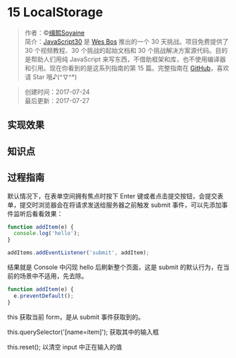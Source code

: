 # 15 LocalStorage

> 作者：©[缉熙Soyaine](https://github.com/soyaine)  
> 简介：[JavaScript30](https://javascript30.com) 是 [Wes Bos](https://github.com/wesbos) 推出的一个 30 天挑战。项目免费提供了 30 个视频教程、30 个挑战的起始文档和 30 个挑战解决方案源代码。目的是帮助人们用纯 JavaScript 来写东西，不借助框架和库，也不使用编译器和引用。现在你看到的是这系列指南的第 15 篇。完整指南在 [GitHub](https://github.com/soyaine/JavaScript30)，喜欢请 Star 哦♪(^∇^*)

> 创建时间：2017-07-24    
最后更新：2017-07-27

## 实现效果
## 知识点
## 过程指南

默认情况下，在表单空间拥有焦点时按下 Enter 键或者点击提交按钮，会提交表单，提交时浏览器会在将请求发送给服务器之前触发 submit 事件，可以先添加事件监听后看看效果：
```js
function addItem(e) {
  console.log('hello');
}

addItems.addEventListener('submit', addItem);
```
结果就是 Console 中闪现 hello 后刷新整个页面，这是 submit 的默认行为，在当前的场景中不适用，先去除。
```js
function addItem(e) {
  e.preventDefault();
}
```


this 获取当前 form，是从 submit 事件获取到的。

this.querySelector('[name=item]'); 获取其中的输入框

this.reset(); 
以清空 input 中正在输入的值